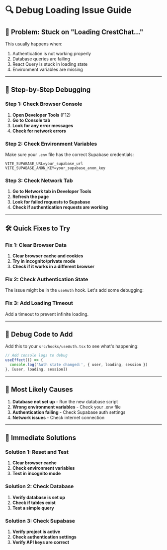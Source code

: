 # 🔍 Debug Loading Issue Guide

## 🚨 **Problem: Stuck on "Loading CrestChat..."**

This usually happens when:
1. Authentication is not working properly
2. Database queries are failing
3. React Query is stuck in loading state
4. Environment variables are missing

---

## 🔧 **Step-by-Step Debugging**

### **Step 1: Check Browser Console**

1. **Open Developer Tools** (F12)
2. **Go to Console tab**
3. **Look for any error messages**
4. **Check for network errors**

### **Step 2: Check Environment Variables**

Make sure your `.env` file has the correct Supabase credentials:

```env
VITE_SUPABASE_URL=your_supabase_url
VITE_SUPABASE_ANON_KEY=your_supabase_anon_key
```

### **Step 3: Check Network Tab**

1. **Go to Network tab in Developer Tools**
2. **Refresh the page**
3. **Look for failed requests to Supabase**
4. **Check if authentication requests are working**

---

## 🛠️ **Quick Fixes to Try**

### **Fix 1: Clear Browser Data**
1. **Clear browser cache and cookies**
2. **Try in incognito/private mode**
3. **Check if it works in a different browser**

### **Fix 2: Check Authentication State**
The issue might be in the `useAuth` hook. Let's add some debugging:

### **Fix 3: Add Loading Timeout**
Add a timeout to prevent infinite loading.

---

## 📝 **Debug Code to Add**

Add this to your `src/hooks/useAuth.tsx` to see what's happening:

```typescript
// Add console logs to debug
useEffect(() => {
  console.log('Auth state changed:', { user, loading, session })
}, [user, loading, session])
```

---

## 🎯 **Most Likely Causes**

1. **Database not set up** - Run the new database script
2. **Wrong environment variables** - Check your .env file
3. **Authentication failing** - Check Supabase auth settings
4. **Network issues** - Check internet connection

---

## 🚀 **Immediate Solutions**

### **Solution 1: Reset and Test**
1. **Clear browser cache**
2. **Check environment variables**
3. **Test in incognito mode**

### **Solution 2: Check Database**
1. **Verify database is set up**
2. **Check if tables exist**
3. **Test a simple query**

### **Solution 3: Check Supabase**
1. **Verify project is active**
2. **Check authentication settings**
3. **Verify API keys are correct**
